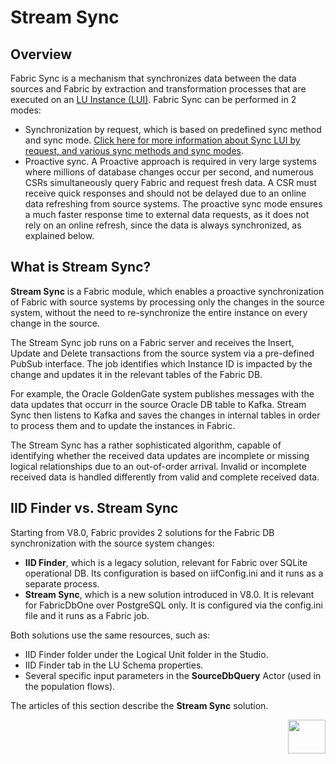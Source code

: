 # Stream Sync 

## Overview

Fabric Sync is a mechanism that synchronizes data between the data sources and Fabric by extraction and transformation processes that are executed on an [LU Instance (LUI)](/articles/01_fabric_overview/02_fabric_glossary.md#lui). Fabric Sync can be performed in 2 modes:

* Synchronization by request, which is based on predefined sync method and sync mode. [Click here for more information about Sync LUI by request, and various sync methods and sync modes](/articles/14_sync_LU_instance/01_sync_LUI_overview.md).
* Proactive sync. A Proactive approach is required in very large systems where millions of database changes occur per second, and numerous CSRs simultaneously query Fabric and request fresh data. A CSR must receive quick responses and should not be delayed due to an online data refreshing from source systems. The proactive sync mode ensures a much faster response time to external data requests, as it does not rely on an online refresh, since the data is always synchronized, as explained below.

## What is Stream Sync?

**Stream Sync** is a Fabric module, which enables a proactive synchronization of Fabric with source systems by processing only the changes in the source system, without the need to re-synchronize the entire instance on every change in the source.

The Stream Sync job runs on a Fabric server and receives the Insert, Update and Delete transactions from the source system via a pre-defined PubSub interface. The job identifies which Instance ID is impacted by the change and updates it in the relevant tables of the Fabric DB. 

For example, the Oracle GoldenGate system publishes messages with the data updates that occurr in the source Oracle DB table to Kafka. Stream Sync then listens to Kafka and saves the changes in internal tables in order to process them and to update the instances in Fabric.

The Stream Sync has a rather sophisticated algorithm, capable of identifying whether the received data updates are incomplete or missing logical relationships due to an out-of-order arrival. Invalid or incomplete received data is handled differently from valid and complete received data.

## IID Finder vs. Stream Sync

Starting from V8.0, Fabric provides 2 solutions for the Fabric DB synchronization with the source system changes:

*  **IID Finder**, which is a legacy solution, relevant for Fabric over SQLite operational DB. Its configuration is based on iifConfig.ini and it runs as a separate process.
* **Stream Sync**, which is a new solution introduced in V8.0. It is relevant for FabricDbOne over PostgreSQL only. It is configured via the config.ini file and it runs as a Fabric job.

Both solutions use the same resources, such as:

* IID Finder folder under the Logical Unit folder in the Studio.
* IID Finder tab in the LU Schema properties.
* Several specific input parameters in the **SourceDbQuery** Actor (used in the population flows).

The articles of this section describe the **Stream Sync** solution.



[<img align="right" width="60" height="54" src="/articles/images/Next.png">](02_stream_sync_init.md) 
